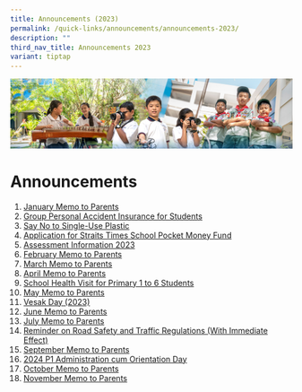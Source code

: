 ```yaml
---
title: Announcements (2023)
permalink: /quick-links/announcements/announcements-2023/
description: ""
third_nav_title: Announcements 2023
variant: tiptap
---
```

![](/images/AboutUs.jpg)


Announcements
=============

1.  [January Memo to Parents](/quick-links/Announcements/January-Memo-to-Parents/)
2.  [Group Personal Accident Insurance for Students](/quick-links/announcements/group-personal-accident-insurance-for-students/)
3.  [Say No to Single-Use Plastic](/quick-links/announcements/say-no-to-single-use-plastic/)
4.  [Application for Straits Times School Pocket Money Fund](/for-parents/financial-assistance-scheme/application-for-straits-times-school-pocket-money-fund/)
5.  [Assessment Information 2023](/quick-links/announcements/assessment-information-2023/)
6.  [February Memo to Parents](/quick-links/announcements/february-memo-to-parents/)
7.  [March Memo to Parents](/quick-links/announcements/march-memo-to-parents/)
8.  [April Memo to Parents](/quick-links/announcements/april-memo-to-parents/)
9.  [School Health Visit for Primary 1 to 6 Students](/quick-links/announcements/school-health-visit-for-primary-1-to-6-students/)
10. [May Memo to Parents]((/quick-links/announcements/may-memo-to-parents/))
11. [Vesak Day (2023)](/quick-links/announcements/vesak-day-2023)
12. [June Memo to Parents]((/quick-links/announcements/jun-memo-to-parents/))
13. [July Memo to Parents]((/quick-links/announcements/jul-memo-to-parents/))
14. [Reminder on Road Safety and Traffic Regulations (With Immediate Effect)]((/quick-links/announcements/road-safety/))
15. [September Memo to Parents](/quick-links/announcements/sep-memo-to-parents-2023/)
16. [2024 P1 Administration cum Orientation Day](/quick-links/announcements/p1-admin-day-2023/)
17.  [October Memo to Parents](/quick-links/announcements/oct-memo-2023/)
18.  [November Memo to Parents](/quick-links/announcements/nov-memo-2023/)